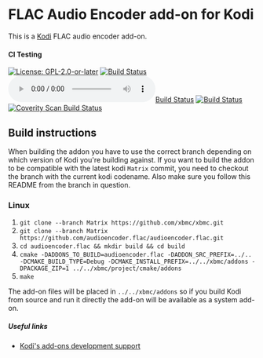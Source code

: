 # FLAC Audio Encoder add-on for Kodi

This is a [Kodi](https://kodi.tv) FLAC audio encoder add-on.

#### CI Testing
[![License: GPL-2.0-or-later](https://img.shields.io/badge/License-GPL%20v2+-blue.svg)](LICENSE.md)
[![Build Status](https://travis-ci.com/xbmc/audioencoder.flac.svg?branch=Matrix)](https://travis-ci.com/xbmc/audioencoder.flac/branches)
[![Build Status](https://dev.azure.com/teamkodi/binary-addons/_apis/build/status/xbmc.audioencoder.flac?branchName=Matrix)](https://dev.azure.com/teamkodi/binary-addons/_build/latest?definitionId=21&branchName=Matrix)
[![Build Status](https://jenkins.kodi.tv/view/Addons/job/xbmc/job/audioencoder.flac/job/Matrix/badge/icon)](https://jenkins.kodi.tv/blue/organizations/jenkins/xbmc%2Faudioencoder.flac/branches/)
[![Coverity Scan Build Status](https://scan.coverity.com/projects/5120/badge.svg)](https://scan.coverity.com/projects/5120)
<!--- [![Build Status](https://ci.appveyor.com/api/projects/status/github/xbmc/audioencoder.flac?branch=Matrix&svg=true)](https://ci.appveyor.com/project/xbmc/audioencoder-flac?branch=Matrix) -->

## Build instructions

When building the addon you have to use the correct branch depending on which version of Kodi you're building against.
If you want to build the addon to be compatible with the latest kodi `Matrix` commit, you need to checkout the branch with the current kodi codename.
Also make sure you follow this README from the branch in question.

### Linux

1. `git clone --branch Matrix https://github.com/xbmc/xbmc.git`
2. `git clone --branch Matrix https://github.com/audioencoder.flac/audioencoder.flac.git`
3. `cd audioencoder.flac && mkdir build && cd build`
4. `cmake -DADDONS_TO_BUILD=audioencoder.flac -DADDON_SRC_PREFIX=../.. -DCMAKE_BUILD_TYPE=Debug -DCMAKE_INSTALL_PREFIX=../../xbmc/addons -DPACKAGE_ZIP=1 ../../xbmc/project/cmake/addons`
5. `make`

The add-on files will be placed in `../../xbmc/addons` so if you build Kodi from source and run it directly 
the add-on will be available as a system add-on.

##### Useful links

* [Kodi's add-ons development support](https://forum.kodi.tv/forumdisplay.php?fid=26)
